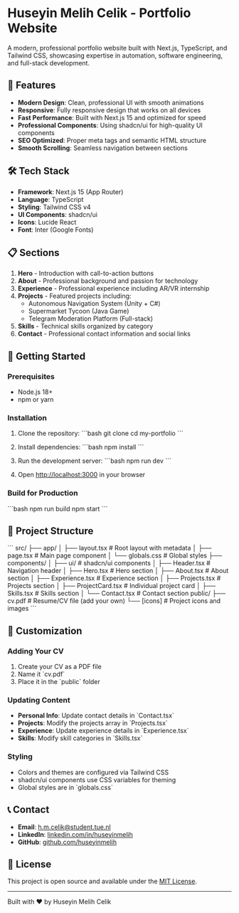 # Huseyin Melih Celik - Portfolio Website

A modern, professional portfolio website built with Next.js, TypeScript, and Tailwind CSS, showcasing expertise in automation, software engineering, and full-stack development.

## 🚀 Features

- **Modern Design**: Clean, professional UI with smooth animations
- **Responsive**: Fully responsive design that works on all devices  
- **Fast Performance**: Built with Next.js 15 and optimized for speed
- **Professional Components**: Using shadcn/ui for high-quality UI components
- **SEO Optimized**: Proper meta tags and semantic HTML structure
- **Smooth Scrolling**: Seamless navigation between sections

## 🛠 Tech Stack

- **Framework**: Next.js 15 (App Router)
- **Language**: TypeScript
- **Styling**: Tailwind CSS v4
- **UI Components**: shadcn/ui
- **Icons**: Lucide React
- **Font**: Inter (Google Fonts)

## 📋 Sections

1. **Hero** - Introduction with call-to-action buttons
2. **About** - Professional background and passion for technology
3. **Experience** - Professional experience including AR/VR internship
4. **Projects** - Featured projects including:
   - Autonomous Navigation System (Unity + C#)
   - Supermarket Tycoon (Java Game)
   - Telegram Moderation Platform (Full-stack)
5. **Skills** - Technical skills organized by category
6. **Contact** - Professional contact information and social links

## 🚀 Getting Started

### Prerequisites

- Node.js 18+ 
- npm or yarn

### Installation

1. Clone the repository:
\`\`\`bash
git clone <repository-url>
cd my-portfolio
\`\`\`

2. Install dependencies:
\`\`\`bash
npm install
\`\`\`

3. Run the development server:
\`\`\`bash
npm run dev
\`\`\`

4. Open [http://localhost:3000](http://localhost:3000) in your browser

### Build for Production

\`\`\`bash
npm run build
npm start
\`\`\`

## 📁 Project Structure

\`\`\`
src/
├── app/
│   ├── layout.tsx          # Root layout with metadata
│   ├── page.tsx            # Main page component
│   └── globals.css         # Global styles
├── components/
│   ├── ui/                 # shadcn/ui components
│   ├── Header.tsx          # Navigation header
│   ├── Hero.tsx            # Hero section
│   ├── About.tsx           # About section
│   ├── Experience.tsx      # Experience section
│   ├── Projects.tsx        # Projects section
│   ├── ProjectCard.tsx     # Individual project card
│   ├── Skills.tsx          # Skills section
│   └── Contact.tsx         # Contact section
public/
├── cv.pdf                  # Resume/CV file (add your own)
└── [icons]                 # Project icons and images
\`\`\`

## 🎨 Customization

### Adding Your CV
1. Create your CV as a PDF file
2. Name it \`cv.pdf\`
3. Place it in the \`public\` folder

### Updating Content
- **Personal Info**: Update contact details in \`Contact.tsx\`
- **Projects**: Modify the projects array in \`Projects.tsx\`
- **Experience**: Update experience details in \`Experience.tsx\`
- **Skills**: Modify skill categories in \`Skills.tsx\`

### Styling
- Colors and themes are configured via Tailwind CSS
- shadcn/ui components use CSS variables for theming
- Global styles are in \`globals.css\`

## 📞 Contact

- **Email**: h.m.celik@student.tue.nl
- **LinkedIn**: [linkedin.com/in/huseyinmelih](https://linkedin.com/in/huseyinmelih)
- **GitHub**: [github.com/huseyinmelih](https://github.com/huseyinmelih)

## 📄 License

This project is open source and available under the [MIT License](LICENSE).

---

Built with ❤️ by Huseyin Melih Celik
